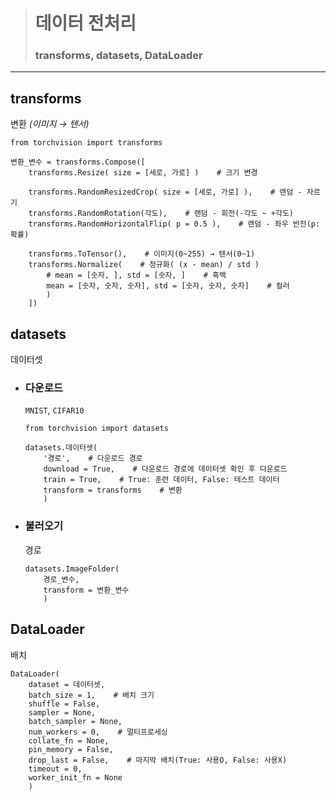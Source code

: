 ># 데이터 전처리
>
>### transforms, datasets, DataLoader
---

## transforms
변환 *(이미지 → 텐서)*
```
from torchvision import transforms

변환_변수 = transforms.Compose([
    transforms.Resize( size = [세로, 가로] )    # 크기 변경
    
    transforms.RandomResizedCrop( size = [세로, 가로] ),    # 랜덤 - 자르기
    transforms.RandomRotation(각도),    # 랜덤 - 회전(-각도 ~ +각도)
    transforms.RandomHorizontalFlip( p = 0.5 ),    # 랜덤 - 좌우 반전(p: 확률)
    
    transforms.ToTensor(),    # 이미지(0~255) → 텐서(0~1)
    transforms.Normalize(    # 정규화( (x - mean) / std )
        # mean = [숫자, ], std = [숫자, ]    # 흑백
        mean = [숫자, 숫자, 숫자], std = [숫자, 숫자, 숫자]    # 컬러
        )
    ])
```

## datasets
데이터셋

+ ### 다운로드
    `MNIST`, `CIFAR10`
    ```
    from torchvision import datasets
    
    datasets.데이터셋(
        '경로',    # 다운로드 경로
        download = True,    # 다운로드 경로에 데이터셋 확인 후 다운로드
        train = True,    # True: 훈련 데이터, False: 테스트 데이터
        transform = transforms    # 변환
        )
    ```

+ ### 불러오기
    경로
    ```
    datasets.ImageFolder(
        경로_변수, 
        transform = 변환_변수
        )
    ```

## DataLoader
배치
```
DataLoader(
    dataset = 데이터셋,
    batch_size = 1,    # 배치 크기
    shuffle = False,    
    sampler = None,
    batch_sampler = None,
    num_workers = 0,    # 멀티프로세싱
    collate_fn = None,
    pin_memory = False,
    drop_last = False,    # 마지막 배치(True: 사용O, False: 사용X)
    timeout = 0,
    worker_init_fn = None
    )
```
